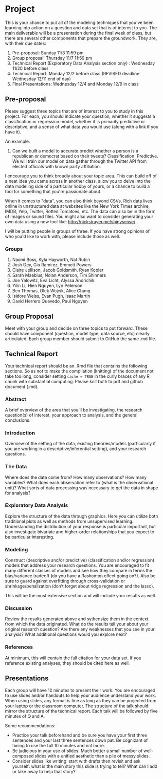 # Project

This is your chance to put all of the modeling techniques that you've been learning into action on a question and data set that is of interest to you. The main deliverable will be a presentation during the final week of class, but there are several other components that prepare the groundwork. They are, with their due dates:

1. Pre-proposal: Sunday 11/3 11:59 pm
2. Group proposal: Thursday 11/7 11:59 pm
3. Technical Report (Exploratory Data Analysis section only) : Wednesday 11/20 before class
4. Technical Report: Monday 12/2 before class (REVISED deadline: Wednesday 12/11 end of day)
5. Final Presentations: Wednesday 12/4 and Monday 12/9 in class

## Pre-proposal

Please suggest three topics that are of interest to you to study in this project. For each, you should indicate your question, whether it suggests a classification or regression model, whether it is primarily predictive or descriptive, and a sense of what data you would use (along with a link if you have it).

An example:

1. Can we built a model to accurate predict whether a person is a republican or democrat based on their tweets? Classification. Predictive. We will train our model on data gather through the Twitter API from elected officials with known party affiliation.

I encourage you to think broadly about your topic area. This can build off of a neat idea you came across in another class, allow you to delve into the data modeling side of a particular hobby of yours, or a chance to build a tool for something that you're passionate about.

When it comes to "data", you can also think beyond CSVs. Rich data lives online in unstructured data at websites like the New York Times archive, IMDB, Yelp, Twitter, Rotten Tomatoes, etc. The data can also be in the form of images or sound files. You might also want to consider generating your own data using a new tool like: http://nickstrayer.me/shinysense/ .

I will be putting people in groups of three. If you have strong opinions of who you'd like to work with, please include those as well.

### Groups

1. Naomi Boss, Kyla Hayworth, Nat Rubin
2. Josh Dey, Gio Ramirez, Emmett Powers
3. Claire Jellison, Jacob Goldsmith, Ryan Kobler 
4. Sarah Maebius, Nolan Anderson, Tim Shinners
5. Joe Yalowitz, Eva Licht, Alyssa Andrichik
6. Yilin Li, Hien Nguyen, Lyn Peterson
7. Ben Thomas, Olek Wojcik, Alice Chang
8. Isidore Weiss, Evan Pugh, Isaac Martin
9. David Herrero Quevedo, Paul Nguyen


## Group Proposal

Meet with your group and decide on three topics to put forward. These should have component (question, model type, data source, etc) clearly articulated. Each group member should submit to GitHub the same .md file.


## Technical Report

Your technical report should be an .Rmd file that contains the following sections. So as not to make the compilation (knitting) of the document not take too long, consider setting `cache = TRUE` in the curly braces of any R chunk with substantial computing. Please knit both to pdf and github document (.md).

### Abstract
A brief overview of the area that you’ll be investigating, the research question(s) of interest, your approach to analysis, and the general conclusions.

### Introduction
Overview of the setting of the data, existing theories/models (particularly if you are working in a descriptive/inferential setting), and your research questions.

### The Data
Where does the data come from? How many observations? How many variables? What does each observation refer to (what is the observational unit)? What sorts of data processing was necessary to get the data in shape for analysis?

### Exploratory Data Analysis
Explore the structure of the data through graphics. Here you can utilize both traditional plots as well as methods from unsupervised learning. Understanding the distribution of your response is particular important, but also investigate bivariate and higher-order relationships that you expect to be particular interesting.

### Modeling
Construct (descriptive and/or predictive) (classification and/or regression) models that address your research questions. You are encouraged to fit many different classes of models and see how they compare in terms the bias/variance tradeoff (do you have a Rashomon effect going on?). Also be sure to guard against overfitting through cross-validation or shrinkage/penalization (don’t forget about ridge regression and the lasso).

This will be the most extensive section and will include your results as well.

### Discussion
Review the results generated above and sythensize them in the context from which the data originated. What do the results tell your about your original research question? Are there any weaknesses that you see in your analysis? What additional questions would you explore next?

### References
At minimum, this will contain the full citation for your data set. If you reference existing analyses, they should be cited here as well.


## Presentations

Each group will have 10 minutes to present their work. You are encouraged to use slides and/or handouts to help your audience understand your work. When using slides, any format is fine as long as they can be projected from your laptop or the classroom computer. The structure of the talk should mirror the structure of the technical report. Each talk will be followed by five minutes of Q and A.

Some recommendations:

- Practice your talk beforehand and be sure you have your first three sentences and your last three sentences down pat. Be cognizant of timing to use the full 10 minutes and not more.
- Be judicious in your use of slides. Much better a small number of well-composed slides with a unified aesthetic than a pile of messy slides.
- Consider slides like writing: start with drafts then revisit and ask yourself: what is the main story this slide is trying to tell? What can I add or take away to help that story?


